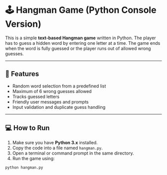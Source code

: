 # 🕹️ Hangman Game (Python Console Version)

This is a simple **text-based Hangman game** written in Python. The player has to guess a hidden word by entering one letter at a time. The game ends when the word is fully guessed or the player runs out of allowed wrong guesses.

---

## 📌 Features

- Random word selection from a predefined list
- Maximum of 6 wrong guesses allowed
- Tracks guessed letters
- Friendly user messages and prompts
- Input validation and duplicate guess handling

---

## 💻 How to Run

1. Make sure you have **Python 3.x** installed.
2. Copy the code into a file named `hangman.py`.
3. Open a terminal or command prompt in the same directory.
4. Run the game using:

```bash
python hangman.py

